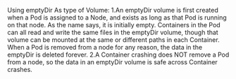 Using emptyDir As type of Volume:
1.An emptyDir volume is first created when a Pod is assigned to a Node, and exists as long as that Pod is running on that node. As the name says, it is initially empty. Containers in the Pod can all read and write the same files in the emptyDir volume, though that volume can be mounted at the same or different paths in each Container. When a Pod is removed from a node for any reason, the data in the emptyDir is deleted forever.
2.A Container crashing does NOT remove a Pod from a node, so the data in an emptyDir volume is safe across Container crashes.


